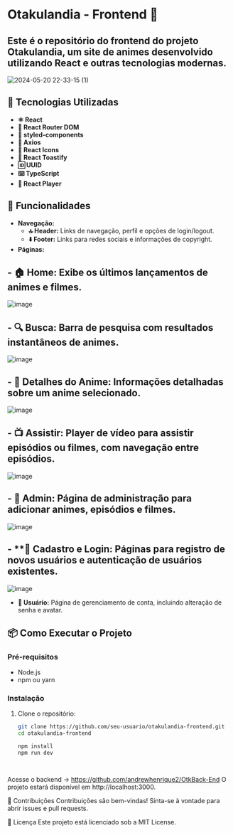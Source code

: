 # Otakulandia - Frontend 🌟

## Este é o repositório do frontend do projeto Otakulandia, um site de animes desenvolvido utilizando React e outras tecnologias modernas.


![2024-05-20 22-33-15 (1)](https://github.com/andrewhenrique2/Otakulandia/assets/103382295/dbea557c-ad82-4f37-88cd-d8fe44fdc152)


## 🚀 Tecnologias Utilizadas

- **⚛️ React**
- **🔗 React Router DOM**
- **💅 styled-components**
- **📡 Axios**
- **🎨 React Icons**
- **🍞 React Toastify**
- **🆔 UUID**
- **⌨️ TypeScript**
- **🎥 React Player**

## 🔧 Funcionalidades

- **Navegação:**
  - **🔝 Header:** Links de navegação, perfil e opções de login/logout.
  - **⬇️ Footer:** Links para redes sociais e informações de copyright.
- **Páginas:**
##  - **🏠 Home:** Exibe os últimos lançamentos de animes e filmes.
![image](https://github.com/andrewhenrique2/Otakulandia/assets/103382295/f88599f6-aaf4-49f3-a0b0-c6adb571dd17)

##  - **🔍 Busca:** Barra de pesquisa com resultados instantâneos de animes.
![image](https://github.com/andrewhenrique2/Otakulandia/assets/103382295/f8fb9c2c-1d98-4eeb-b794-d9079673e5c7)

##  - **📄 Detalhes do Anime:** Informações detalhadas sobre um anime selecionado.
 ![image](https://github.com/andrewhenrique2/Otakulandia/assets/103382295/bb88f6ce-61fa-45b2-9cf8-6f2a57a2d291)

##  - **📺 Assistir:** Player de vídeo para assistir episódios ou filmes, com navegação entre episódios.
![image](https://github.com/andrewhenrique2/Otakulandia/assets/103382295/8d801c8b-a07a-4443-ba6c-4992c548d043)
##  - **🔧 Admin:** Página de administração para adicionar animes, episódios e filmes. <br>
![image](https://github.com/andrewhenrique2/Otakulandia/assets/103382295/2ba58f1f-c12a-420b-aa7d-1219cdb6bf59)

##  - **🔑 Cadastro e Login: Páginas para registro de novos usuários e autenticação de usuários existentes.

![image](https://github.com/andrewhenrique2/Otakulandia/assets/103382295/7912aa40-241b-42b3-8f3b-356261153ab8)

  - **👤 Usuário:** Página de gerenciamento de conta, incluindo alteração de senha e avatar.

## 📦 Como Executar o Projeto

### Pré-requisitos

- Node.js
- npm ou yarn

### Instalação

1. Clone o repositório:
   ```bash
   git clone https://github.com/seu-usuario/otakulandia-frontend.git
   cd otakulandia-frontend

   npm install
   npm run dev

  
Acesse o backend -> https://github.com/andrewhenrique2/OtkBack-End 
O projeto estará disponível em http://localhost:3000. 

🤝 Contribuições
Contribuições são bem-vindas! Sinta-se à vontade para abrir issues e pull requests.

📜 Licença
Este projeto está licenciado sob a MIT License.
